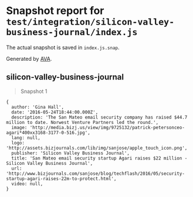 # Snapshot report for `test/integration/silicon-valley-business-journal/index.js`

The actual snapshot is saved in `index.js.snap`.

Generated by [AVA](https://avajs.dev).

## silicon-valley-business-journal

> Snapshot 1

    {
      author: 'Gina Hall',
      date: '2016-05-24T18:44:00.000Z',
      description: 'The San Mateo email security company has raised $44.7 million to date. Norwest Venture Partners led the round.',
      image: 'http://media.bizj.us/view/img/9725132/patrick-petersonceo-agari*400xx3168-3177-0-516.jpg',
      lang: null,
      logo: 'http://assets.bizjournals.com/lib/img/sanjose/apple_touch_icon.png',
      publisher: 'Silicon Valley Business Journal',
      title: 'San Mateo email security startup Agari raises $22 million - Silicon Valley Business Journal',
      url: 'http://www.bizjournals.com/sanjose/blog/techflash/2016/05/security-startup-agari-raises-22m-to-protect.html',
      video: null,
    }
